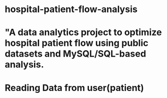 # hospital-patient-flow-analysis
# "A data analytics project to optimize hospital patient flow using public datasets and MySQL/SQL-based analysis.
# Reading Data from user(patient) 
